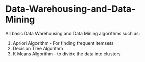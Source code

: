 # Data-Warehousing-and-Data-Mining
All basic Data Warehousing and Data Mining algorithms such as:
1. Apriori Algorithm - For finding frequent itemsets
2. Decision Tree Algorithm
3. K Means Algorithm - to divide the data into clusters
